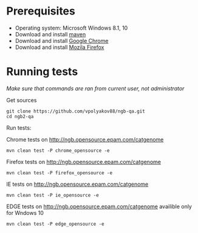# Prerequisites
* Operating system: Microsoft Windows 8.1, 10
* Download and install [maven](http://maven.apache.org/install.html)
* Download and install [Google Chrome](https://www.google.com/chrome/browser/desktop/index.html)
* Download and install [Mozila Firefox](https://www.mozilla.org/ru/firefox/new/)

# Running tests
*Make sure that commands are ran from current user, not administrator*

Get sources
```
git clone https://github.com/vpolyakov88/ngb-qa.git
cd ngb2-qa
```

Run tests:

Chrome tests on http://ngb.opensource.epam.com/catgenome
```
mvn clean test -P chrome_opensource -e
```
Firefox tests on http://ngb.opensource.epam.com/catgenome
```
mvn clean test -P firefox_opensource -e
```
IE tests on http://ngb.opensource.epam.com/catgenome
```
mvn clean test -P ie_opensource -e
```
EDGE tests on http://ngb.opensource.epam.com/catgenome availible only for Wndows 10
```
mvn clean test -P edge_opensource -e
```